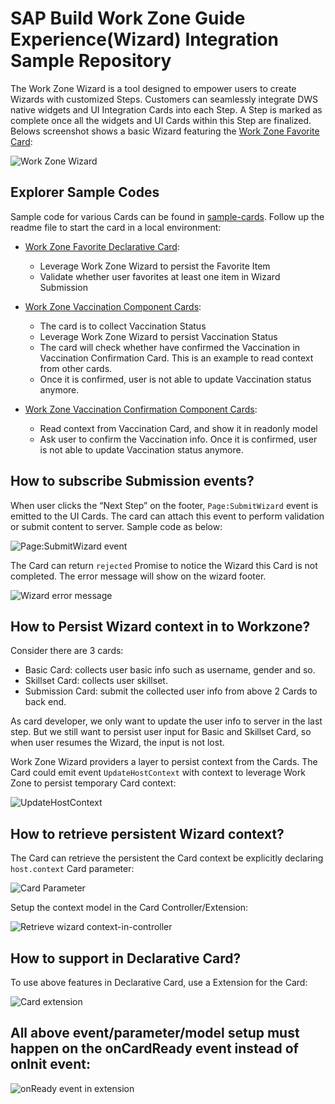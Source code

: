 # SAP Build Work Zone Guide Experience(Wizard) Integration Sample Repository

The Work Zone Wizard is a tool designed to empower users to create Wizards with customized Steps. Customers can seamlessly integrate DWS native widgets and UI Integration Cards into each Step. A Step is marked as complete once all the widgets and UI Cards within this Step are finalized. Belows screenshot shows a basic Wizard featuring the [Work Zone Favorite Card](./sample-cards/wz-favorite-card):

 ![Work Zone Wizard](./images/wizard.png)

## Explorer Sample Codes

Sample code for various Cards can be found in [sample-cards](./sample-cards/README.md). Follow up the readme file to start the card in a local environment:

* [Work Zone Favorite Declarative Card](./sample-cards/wz-favorite-card):
  - Leverage Work Zone Wizard to persist the Favorite Item
  - Validate whether user favorites at least one item in Wizard Submission

* [Work Zone Vaccination Component Cards](./sample-cards/wz-favorite-card):
  - The card is to collect Vaccination Status
  - Leverage Work Zone Wizard to persist Vaccination Status
  - The card will check whether have confirmed the Vaccination in Vaccination Confirmation Card. This is an example to read context from other cards.
  - Once it is confirmed, user is not able to update Vaccination status anymore.

* [Work Zone Vaccination Confirmation Component Cards](./sample-cards/wz-favorite-card):
  - Read context from Vaccination Card, and show it in readonly model
  - Ask user to confirm the Vaccination info. Once it is confirmed, user is not able to update Vaccination status anymore.


## How to subscribe Submission events?

When user clicks the “Next Step” on the footer, `Page:SubmitWizard` event is emitted to the UI Cards. The card can attach this event to perform validation or submit content to server. Sample code as below:

![Page:SubmitWizard event](./images/submit-wizard.png)

The Card can return `rejected` Promise to notice the Wizard this Card is not completed. The error message will show on the wizard footer.

![Wizard error message](./images/error-message.png)

## How to Persist Wizard context in to Workzone?

Consider there are 3 cards:
* Basic Card: collects user basic info such as username, gender and so.
* Skillset Card: collects user skillset.
* Submission Card: submit the collected user info from above 2 Cards to back end.

As card developer, we only want to update the user info to server in the last step. But we still want to persist user input for Basic and Skillset Card, so when user resumes the Wizard, the input is not lost.

Work Zone Wizard providers a layer to persist context from the Cards. The Card could emit event `UpdateHostContext` with context to leverage Work Zone to persist temporary Card context:

![UpdateHostContext](./images/update-host-context.png)

## How to retrieve persistent Wizard context?

The Card can retrieve the persistent the Card context be explicitly declaring `host.context` Card parameter:

![Card Parameter](./images/retrieve-wizard-context.png)

Setup the context model in the Card Controller/Extension:

![Retrieve wizard context-in-controller](./images/retrieve-wizard-context-in-controller.png)


## How to support in Declarative Card?

To use above features in Declarative Card, use a Extension for the Card:

![Card extension](./images/card-extension.png)

## All above event/parameter/model setup must happen on the onCardReady event instead of onInit event:

![onReady event in extension](./images/onReady-extension.png)

